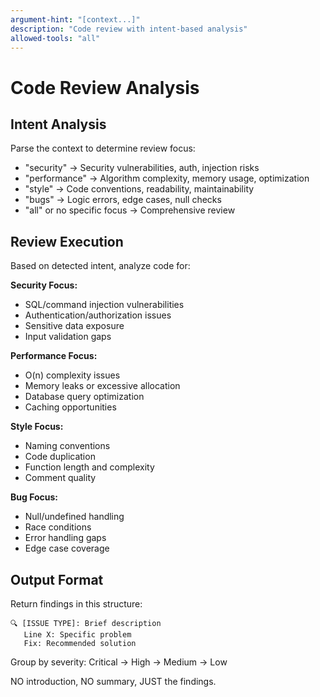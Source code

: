 ```yaml
---
argument-hint: "[context...]"
description: "Code review with intent-based analysis"
allowed-tools: "all"
---
```


# Code Review Analysis

<prompt-context>

## Intent Analysis
Parse the context to determine review focus:
- "security" → Security vulnerabilities, auth, injection risks
- "performance" → Algorithm complexity, memory usage, optimization
- "style" → Code conventions, readability, maintainability
- "bugs" → Logic errors, edge cases, null checks
- "all" or no specific focus → Comprehensive review

## Review Execution

Based on detected intent, analyze code for:

**Security Focus:**
- SQL/command injection vulnerabilities
- Authentication/authorization issues
- Sensitive data exposure
- Input validation gaps

**Performance Focus:**
- O(n) complexity issues
- Memory leaks or excessive allocation
- Database query optimization
- Caching opportunities

**Style Focus:**
- Naming conventions
- Code duplication
- Function length and complexity
- Comment quality

**Bug Focus:**
- Null/undefined handling
- Race conditions
- Error handling gaps
- Edge case coverage

## Output Format

Return findings in this structure:
```
🔍 [ISSUE TYPE]: Brief description
   Line X: Specific problem
   Fix: Recommended solution
```

Group by severity: Critical → High → Medium → Low

NO introduction, NO summary, JUST the findings.